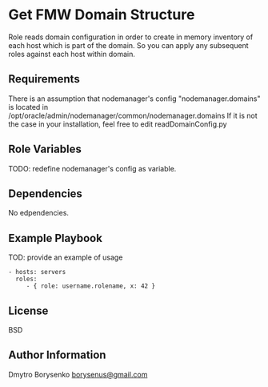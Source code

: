 Get FMW Domain Structure
=========

Role reads domain configuration in order to create in memory inventory of each host which is part of the domain. So you can apply any subsequent roles against each host within domain. 

Requirements
------------

There is an assumption that nodemanager's config "nodemanager.domains" is located in /opt/oracle/admin/nodemanager/common/nodemanager.domains If it is not the case in your installation, feel free to edit readDomainConfig.py 

Role Variables
--------------

TODO: redefine nodemanager's config as variable.

Dependencies
------------

No edpendencies.

Example Playbook
----------------

TOD: provide an example of usage

    - hosts: servers
      roles:
         - { role: username.rolename, x: 42 }

License
-------

BSD

Author Information
------------------

Dmytro Borysenko borysenus@gmail.com
